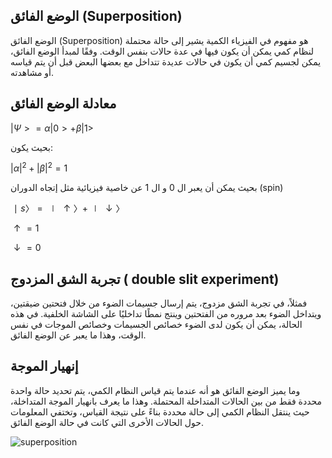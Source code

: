 ## الوضع الفائق (Superposition) 

الوضع الفائق (Superposition) هو مفهوم في الفيزياء الكمية يشير إلى حالة محتملة لنظام كمي يمكن أن يكون فيها في عدة حالات بنفس الوقت. وفقًا لمبدأ الوضع الفائق، يمكن لجسيم كمي أن يكون في حالات عديدة تتداخل مع بعضها البعض قبل أن يتم قياسه أو مشاهدته.



## معادلة الوضع الفائق

$|Ψ>= α|0>+β|1>$ 


بحيث يكون: 



$|α|^2+|β|^2=1$

بحيث يمكن أن يعبر ال 0 و ال 1 عن خاصية فيزيائية مثل إتجاه الدوران (spin) 


$∣s〉=∣↑〉+∣↓〉$

$↑=1$

$↓=0$

## تجربة الشق المزدوج ( double slit experiment)
فمثلاً، في تجربة الشق مزدوج، يتم إرسال جسيمات الضوء من خلال فتحتين ضيقتين، ويتداخل الضوء بعد مروره من الفتحتين وينتج نمطًا تداخليًا على الشاشة الخلفية. في هذه الحالة، يمكن أن يكون لدى الضوء خصائص  الجسيمات وخصائص الموجات في نفس الوقت، وهذا ما يعبر عن الوضع الفائق.

## إنهيار الموجة

وما يميز الوضع الفائق هو أنه عندما يتم قياس النظام الكمي، يتم تحديد حالة واحدة محددة فقط من بين الحالات المتداخلة المحتملة. وهذا ما يعرف بانهيار الموجة المتداخلة، حيث ينتقل النظام الكمي إلى حالة محددة بناءً على نتيجة القياس، وتختفي المعلومات حول الحالات الأخرى التي كانت في حالة الوضع الفائق.








![superposition](~/images/superposition.gif) 


